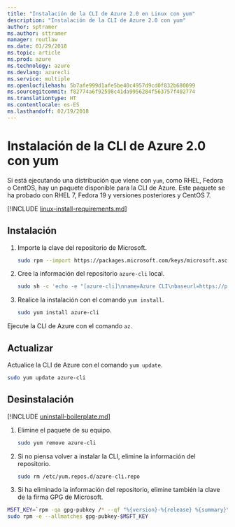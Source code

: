 ```yaml
---
title: "Instalación de la CLI de Azure 2.0 en Linux con yum"
description: "Instalación de la CLI de Azure 2.0 con yum"
author: sptramer
ms.author: sttramer
manager: routlaw
ms.date: 01/29/2018
ms.topic: article
ms.prod: azure
ms.technology: azure
ms.devlang: azurecli
ms.service: multiple
ms.openlocfilehash: 5b7afe999d1afe5be40c4957d9cd0f832b680099
ms.sourcegitcommit: f82774a6f92598c41da9956284f563757f402774
ms.translationtype: HT
ms.contentlocale: es-ES
ms.lasthandoff: 02/19/2018
---
```

# <a name="install-azure-cli-20-with-yum"></a>Instalación de la CLI de Azure 2.0 con yum

Si está ejecutando una distribución que viene con `yum`, como RHEL, Fedora o CentOS, hay un paquete disponible para la CLI de Azure. Este paquete se ha probado con RHEL 7, Fedora 19 y versiones posteriores y CentOS 7.

[!INCLUDE [linux-install-requirements.md](includes/linux-install-requirements.md)]

## <a name="install"></a>Instalación

1. Importe la clave del repositorio de Microsoft.

   ```bash
   sudo rpm --import https://packages.microsoft.com/keys/microsoft.asc
   ```

2. Cree la información del repositorio `azure-cli` local.

   ```bash
   sudo sh -c 'echo -e "[azure-cli]\nname=Azure CLI\nbaseurl=https://packages.microsoft.com/yumrepos/azure-cli\nenabled=1\ngpgcheck=1\ngpgkey=https://packages.microsoft.com/keys/microsoft.asc" > /etc/yum.repos.d/azure-cli.repo'
   ```

3. Realice la instalación con el comando `yum install`. 

   ```bash
   sudo yum install azure-cli
   ```

Ejecute la CLI de Azure con el comando `az`.

## <a name="update"></a>Actualizar

Actualice la CLI de Azure con el comando `yum update`.

```bash
sudo yum update azure-cli
```

## <a name="uninstall"></a>Desinstalación

[!INCLUDE [uninstall-boilerplate.md](includes/uninstall-boilerplate.md)]

1. Elimine el paquete de su equipo.

   ```bash
   sudo yum remove azure-cli
   ```

2. Si no piensa volver a instalar la CLI, elimine la información del repositorio.

   ```bash
   sudo rm /etc/yum.repos.d/azure-cli.repo
   ```

3. Si ha eliminado la información del repositorio, elimine también la clave de la firma GPG de Microsoft.

  ```bash
  MSFT_KEY=`rpm -qa gpg-pubkey /* --qf "%{version}-%{release} %{summary}\n" | grep Microsoft | awk '{print $1}'`
  sudo rpm -e --allmatches gpg-pubkey-$MSFT_KEY
  ```

